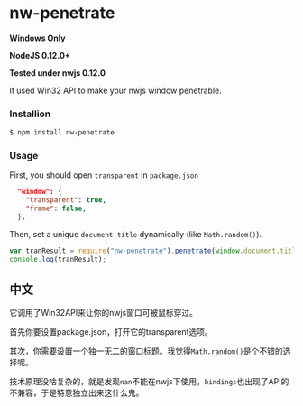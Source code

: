 nw-penetrate
======

**Windows Only**

**NodeJS 0.12.0+**

**Tested under nwjs 0.12.0**

It used Win32 API to make your nwjs window penetrable.

### Installion
```bash 
$ npm install nw-penetrate
```

### Usage
First, you should open ``transparent`` in ``package.json``
```json
  "window": {
    "transparent": true,
    "frame": false,
  },
```

Then, set a unique ``document.title`` dynamically (like ``Math.random()``). 
```javascript
var tranResult = require("nw-penetrate").penetrate(window.document.title);
console.log(tranResult);
```


## 中文

它调用了Win32API来让你的nwjs窗口可被鼠标穿过。

首先你要设置package.json，打开它的transparent选项。

其次，你需要设置一个独一无二的窗口标题。我觉得``Math.random()``是个不错的选择呢。

技术原理没啥复杂的，就是发现``nan``不能在nwjs下使用，``bindings``也出现了API的不兼容，于是特意独立出来这什么鬼。
